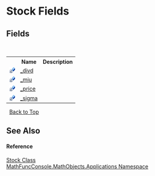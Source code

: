 # Stock Fields
 


## Fields
&nbsp;<table><tr><th></th><th>Name</th><th>Description</th></tr><tr><td>![Private field](media/privfield.gif "Private field")</td><td><a href="4572b781-ab90-7f7a-99fb-66767c001c08">_divd</a></td><td /></tr><tr><td>![Private field](media/privfield.gif "Private field")</td><td><a href="f4ee4367-e97e-aaf6-11d1-933bda368f38">_miu</a></td><td /></tr><tr><td>![Private field](media/privfield.gif "Private field")</td><td><a href="904dc076-93b3-2db1-057a-c03c072bc01d">_price</a></td><td /></tr><tr><td>![Private field](media/privfield.gif "Private field")</td><td><a href="3dc07612-55b2-cc91-88f9-041d8cc71e22">_sigma</a></td><td /></tr></table>&nbsp;
<a href="#stock-fields">Back to Top</a>

## See Also


#### Reference
<a href="1df39166-cdbc-ea41-0f5d-56de5e09158b">Stock Class</a><br /><a href="d9e4b2f9-9258-2f31-ca55-43e6b838bbc3">MathFuncConsole.MathObjects.Applications Namespace</a><br />